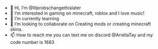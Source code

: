 - 👋 Hi, I’m @Illprobschangethislater
- 👀 I’m interested in gaming on minecraft, roblox and I love music!
- 🌱 I’m currently learning 
- 💞️ I’m looking to collaborate on Creating mods or creating minecraft skins.
- 📫 How to reach me you can text me on discord @AriellaTay and my code number is 1683

<!---
Illprobschangethislater/Illprobschangethislater is a ✨ special ✨ repository because its `README.md` (this file) appears on your GitHub profile.
You can click the Preview link to take a look at your changes.
--->
